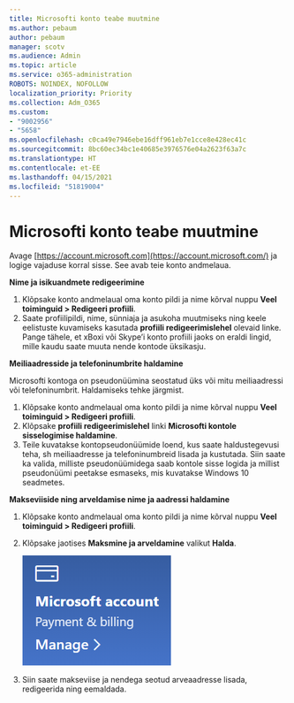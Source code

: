 ```yaml
---
title: Microsofti konto teabe muutmine
ms.author: pebaum
author: pebaum
manager: scotv
ms.audience: Admin
ms.topic: article
ms.service: o365-administration
ROBOTS: NOINDEX, NOFOLLOW
localization_priority: Priority
ms.collection: Adm_O365
ms.custom:
- "9002956"
- "5658"
ms.openlocfilehash: c0ca49e7946ebe16dff961eb7e1cce8e428ec41c
ms.sourcegitcommit: 8bc60ec34bc1e40685e3976576e04a2623f63a7c
ms.translationtype: HT
ms.contentlocale: et-EE
ms.lasthandoff: 04/15/2021
ms.locfileid: "51819004"
---
```

# <a name="change-my-microsoft-account-information"></a>Microsofti konto teabe muutmine

Avage [https://account.microsoft.com](https://account.microsoft.com/) ja logige vajaduse korral sisse. See avab teie konto andmelaua.  

**Nime ja isikuandmete redigeerimine**

1. Klõpsake konto andmelaual oma konto pildi ja nime kõrval nuppu **Veel toiminguid > Redigeeri profiili**.
2. Saate profiilipildi, nime, sünniaja ja asukoha muutmiseks ning keele eelistuste kuvamiseks kasutada **profiili redigeerimislehel** olevaid linke. Pange tähele, et xBoxi või Skype’i konto profiili jaoks on eraldi lingid, mille kaudu saate muuta nende kontode üksikasju.

**Meiliaadresside ja telefoninumbrite haldamine**

Microsofti kontoga on pseudonüümina seostatud üks või mitu meiliaadressi või telefoninumbrit. Haldamiseks tehke järgmist.

1. Klõpsake konto andmelaual oma konto pildi ja nime kõrval nuppu **Veel toiminguid > Redigeeri profiili**.
2. Klõpsake **profiili redigeerimislehel** linki **Microsofti kontole sisselogimise haldamine**. 
3. Teile kuvatakse kontopseudonüümide loend, kus saate haldustegevusi teha, sh meiliaadresse ja telefoninumbreid lisada ja kustutada. Siin saate ka valida, milliste pseudonüümidega saab kontole sisse logida ja millist pseudonüümi peetakse esmaseks, mis kuvatakse Windows 10 seadmetes.

**Makseviiside ning arveldamise nime ja aadressi haldamine** 

1. Klõpsake konto andmelaual oma konto pildi ja nime kõrval nuppu **Veel toiminguid > Redigeeri profiili**.
2. Klõpsake jaotises **Maksmine ja arveldamine** valikut **Halda**.

    ![Maksmise ja arveldamise haldamine](media/manage-account.png)

3. Siin saate makseviise ja nendega seotud arveaadresse lisada, redigeerida ning eemaldada. 
